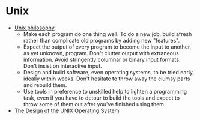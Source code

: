 # Unix

- [Unix philosophy](https://en.wikipedia.org/wiki/Unix_philosophy)
  - Make each program do one thing well. To do a new job, build afresh rather than complicate old programs by adding new "features".
  - Expect the output of every program to become the input to another, as yet unknown, program. Don't clutter output with extraneous information. Avoid stringently columnar or binary input formats. Don't insist on interactive input.
  - Design and build software, even operating systems, to be tried early, ideally within weeks. Don't hesitate to throw away the clumsy parts and rebuild them.
  - Use tools in preference to unskilled help to lighten a programming task, even if you have to detour to build the tools and expect to throw some of them out after you've finished using them.
- [The Design of the UNIX Operating System](https://archive.org/details/DesignUNIXOperatingSystem/page/4/mode/2up)
